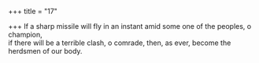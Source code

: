 +++
title = "17"

+++
If a sharp missile will fly in an instant amid some one of the peoples, o  champion,  
if there will be a terrible clash, o comrade, then, as ever, become the  herdsmen of our body.  